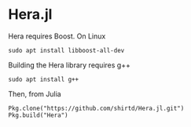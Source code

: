 # Hera.jl

Hera requires Boost.
On Linux

    sudo apt install libboost-all-dev

Building the Hera library requires g++

    sudo apt install g++

Then, from Julia

    Pkg.clone("https://github.com/shirtd/Hera.jl.git")
    Pkg.build("Hera")
